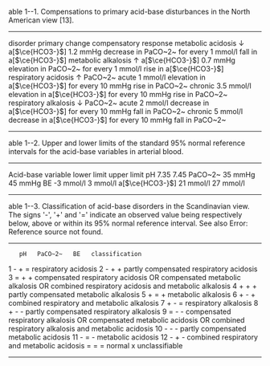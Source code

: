 able 1--1. Compensations to primary acid-base disturbances in the North
American view \[13\].

  ----------------------- ----------------------------- -------------------------------------------------------------------------------------
  disorder                primary change                compensatory response
  metabolic acidosis      ↓ a\[$\ce{HCO3-}$\]   1.2 mmHg decrease in PaCO~2~ for every 1 mmol/l fall in a\[$\ce{HCO3-}$\]
  metabolic alkalosis     ↑ a\[$\ce{HCO3-}$\]   0.7 mmHg elevation in PaCO~2~ for every 1 mmol/l rise in a\[$\ce{HCO3-}$\]
  respiratory acidosis    ↑ PaCO~2~
  acute                                                 1 mmol/l elevation in a\[$\ce{HCO3-}$\] for every 10 mmHg rise in PaCO~2~
  chronic                                               3.5 mmol/l elevation in a\[$\ce{HCO3-}$\] for every 10 mmHg rise in PaCO~2~
  respiratory alkalosis   ↓ PaCO~2~
  acute                                                 2 mmol/l decrease in a\[$\ce{HCO3-}$\] for every 10 mmHg fall in PaCO~2~
  chronic                                               5 mmol/l decrease in a\[$\ce{HCO3-}$\] for every 10 mmHg fall in PaCO~2~
  ----------------------- ----------------------------- -------------------------------------------------------------------------------------

able 1--2. Upper and lower limits of the standard 95% normal reference
intervals for the acid-base variables in arterial blood.

  --------------------------- ------------- -------------
  Acid-base variable          lower limit   upper limit
  pH                          7.35          7.45
  PaCO~2~                     35 mmHg       45 mmHg
  BE                          -3 mmol/l     3 mmol/l
  a\[$\ce{HCO3-}$\]   21 mmol/l     27 mmol/l
  --------------------------- ------------- -------------

able 1--3. Classification of acid-base disorders in the Scandinavian
view. The signs '-', '+' and '=' indicate an observed value being
respectively below, above or within its 95% normal reference interval.
See also Error: Reference source not found.

  ---- ---- --------- ---- ------------------------------------------------------------------------------------------------------------------------------
       pH   PaCO~2~   BE   classification
  1    \-   \+        =    respiratory acidosis
  2    \-   \+        \+   partly compensated respiratory acidosis
  3    =    \+        \+   compensated respiratory acidosis OR compensated metabolic alkalosis OR combined respiratory acidosis and metabolic alkalosis
  4    \+   \+        \+   partly compensated metabolic alkalosis
  5    \+   =         \+   metabolic alkalosis
  6    \+   \-        \+   combined respiratory and metabolic alkalosis
  7    \+   \-        =    respiratory alkalosis
  8    \+   \-        \-   partly compensated respiratory alkalosis
  9    =    \-        \-   compensated respiratory alkalosis OR compensated metabolic acidosis OR combined respiratory alkalosis and metabolic acidosis
  10   \-   \-        \-   partly compensated metabolic acidosis
  11   \-   =         \-   metabolic acidosis
  12   \-   \+        \-   combined respiratory and metabolic acidosis
       =    =         =    normal
  x                        unclassifiable
  ---- ---- --------- ---- ------------------------------------------------------------------------------------------------------------------------------
